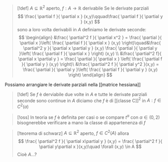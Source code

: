 >[!def]
>$A \subseteq \mathbb{R}^2$ aperto, $f : A \to \mathbb{R}$ derivabile
>Se le derivate parziali
>$$ \frac{ \partial f }{ \partial x } (x,y)\qquad\frac{ \partial f }{ \partial y } (x,y) $$
>sono a loro volta derivabili in $A$ definiamo le derivate seconde:
> $$ \begin{align}
> &\frac{ \partial^2 f  }{ \partial x^2 } = \frac{ \partial  }{ \partial x }\left( \frac{ \partial f }{ \partial x } (x,y) \right)\quad&\frac{ \partial^2 y }{ \partial x \partial y  } (x,y)  \frac{ \partial  }{ \partial y }\left( \frac{ \partial f }{ \partial x }  \right) (x,y) \\
>&\frac{ \partial^2 f}{ \partial x \partial y } = \frac{ \partial  }{ \partial x } \left( \frac{ \partial f }{ \partial y } (x,y) \right)\ &\frac{ \partial^2 f }{ \partial y^2 }(x,y) = \frac{ \partial  }{ \partial y }\left( \frac{ \partial f }{ \partial y } (x,y) \right)       
>\end{align} $$


Possiamo arrangiare le derivate parziali nella [[matrice hessiana]]




>[!def]
>Se $f$ è derviabile due volte in $A$ e tutte le derivate parziali seconde sono continue in $A$ diciamo che $f$ è di [[classe C]]$^2$ in $A : f \in C^2(a)$

>[!oss]
>In teoria se $f$ è definita per casi o se compare $t^\alpha$ con $\alpha \in (0,2)$ bisognerebbe verificare a mano la classe di appartenenza di $f$


>[!teorema di schwarz]
>$A \subseteq \mathbb{R}^2$ aperto, $f \in C^2(A)$ allora
> $$ \frac{ \partial^2 f }{ \partial x\partial y } (x,y) = \frac{ \partial^2 f }{ \partial y\partial x }(x,y)\quad \forall (x,y) \in A   $$
> Cioè $A\dots ?$

